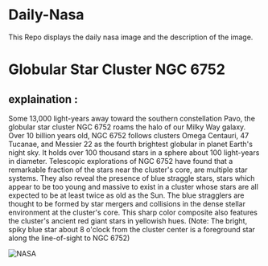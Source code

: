 # Daily-Nasa

This Repo displays the daily nasa image and the description of the image.

<!--NASA-->
# Globular Star Cluster NGC 6752
## explaination :

Some 13,000 light-years away toward the southern constellation Pavo, the globular star cluster NGC 6752 roams the halo of our Milky Way galaxy. Over 10 billion years old, NGC 6752 follows clusters Omega Centauri, 47 Tucanae, and Messier 22 as the fourth brightest globular in planet Earth's night sky. It holds over 100 thousand stars in a sphere about 100 light-years in diameter. Telescopic explorations of NGC 6752 have found that a remarkable fraction of the stars near the cluster's core, are multiple star systems. They also reveal the presence of blue straggle stars, stars which appear to be too young and massive to exist in a cluster whose stars are all expected to be at least twice as old as the Sun. The blue stragglers are thought to be formed by star mergers and collisions in the dense stellar environment at the cluster's core. This sharp color composite also features the cluster's ancient red giant stars in yellowish hues. (Note: The bright, spiky blue star about 8 o'clock from the cluster center is a foreground star along the line-of-sight to NGC 6752)

![NASA](https://apod.nasa.gov/apod/image/2410/NGC6752_DiFusco1024.jpg)
<!--/NASA-->